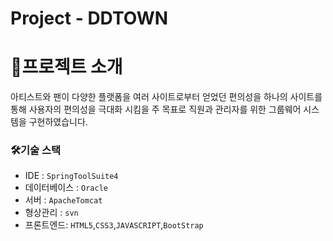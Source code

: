 # Project - DDTOWN

# 📖프로젝트 소개
아티스트와 팬이 다양한 플랫폼을 여러 사이트로부터 얻었던 편의성을 하나의 사이트를 통해 사용자의 편의성을 극대화 시킴을 주 목표로 직원과 관리자를 위한 그룹웨어 시스템을 구현하였습니다.

### 🛠기술 스택
- IDE : `SpringToolSuite4`
- 데이터베이스 : `Oracle`
- 서버 : `ApacheTomcat`
- 형상관리 : `svn`
- 프론트엔드: `HTML5`,`CSS3`,`JAVASCRIPT`,`BootStrap`

